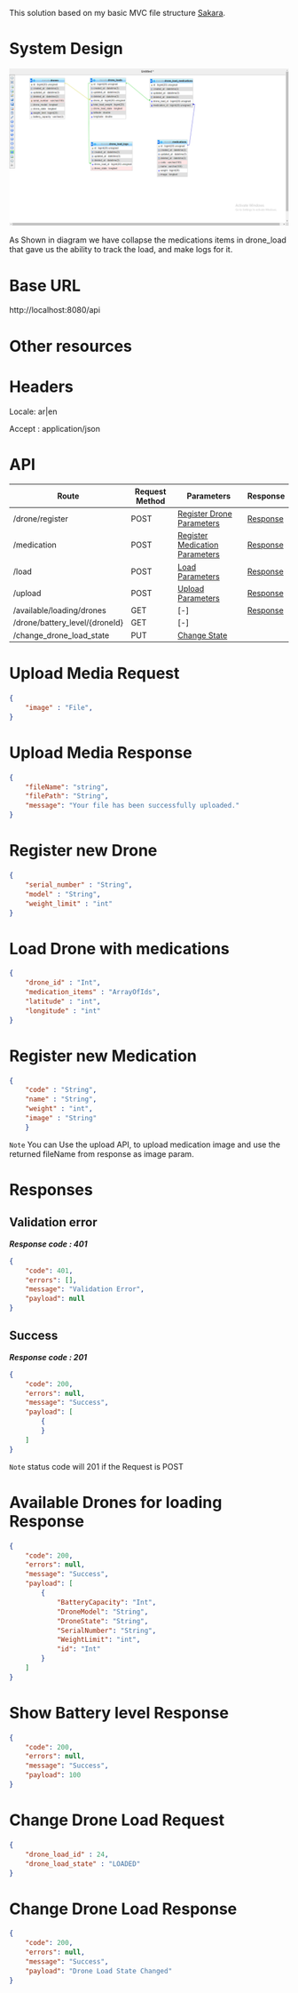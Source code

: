 This solution based on my basic MVC file structure [Sakara](https://github.com/AmrAhmedFekry/Sakara).

# System Design  

![ER Diagram](ER.png)

As Shown in diagram we have collapse the medications items in drone_load that gave us the ability to track the load, and make logs for it.

# Base URL
http://localhost:8080/api

# Other resources 

 
# Headers

Locale: ar|en 

Accept : application/json

# API 

| Route                           | Request Method | Parameters                                           | Response  |
| -----------                     | -----------    |-----------                                           |---------- |
|/drone/register                  | POST           |  [Register Drone Parameters](#RegisterDroneRequest)        |[Response](#Response)|
|/medication                      |POST            |  [Register Medication Parameters](#RegisterMedication)          |[Response](#Response) |
|/load                        | POST           |  [Load Parameters](#RegisterMedicationRequest)       |[Response](#Response)|
|/upload                      | POST           |  [Upload Parameters](#UploadMediaRequest)            |[Response](#UploadResponse)|
|/available/loading/drones       | GET            | [-]                                                  |[Response](#AvailableResponse)|
|/drone/battery_level/{droneId}  | GET            | [-]                                                 ||[Response](#showBatteryResponse)|
|/change_drone_load_state        | PUT            |[Change State](#ChangeDroneLoadRequest)         |  |[Response](#ChangeDroneLoadResponse)|

# <a name="UploadMediaRequest"> </a> Upload Media Request

```json
{
    "image" : "File",
} 
```


# <a name="UploadResponse"> </a> Upload Media Response

```json
{
    "fileName": "string",
    "filePath": "String",
    "message": "Your file has been successfully uploaded."
} 
```


# <a name="RegisterDroneRequest"> </a> Register new Drone 

```json
{
    "serial_number" : "String",
    "model" : "String",
    "weight_limit" : "int"
} 
```

# <a name="LoadDroneRequest"> </a> Load Drone with medications 

```json
{
    "drone_id" : "Int",
    "medication_items" : "ArrayOfIds",
    "latitude" : "int", 
    "longitude" : "int"
}
```


# <a name="RegisterMedicationRequest"> </a> Register new Medication

```json
{
    "code" : "String",
    "name" : "String",
    "weight" : "int", 
    "image" : "String"
    } 
```

`Note` You can Use the upload API, to upload medication image and use the returned fileName from response as image param.


# <a name="Response"> </a> Responses 

## Validation error 
__*Response code : 401*__

```json 
{
    "code": 401,
    "errors": [],
    "message": "Validation Error",
    "payload": null
}
```
## Success  
__*Response code : 201*__
```json 
{
    "code": 200,
    "errors": null,
    "message": "Success",
    "payload": [
        {
        }
    ]
}
```

`Note` status code will 201 if the Request is POST




# <a name="AvailableResponse"> </a> Available Drones for loading Response 

```json
{
    "code": 200,
    "errors": null,
    "message": "Success",
    "payload": [
        {
            "BatteryCapacity": "Int",
            "DroneModel": "String",
            "DroneState": "String",
            "SerialNumber": "String",
            "WeightLimit": "int",
            "id": "Int"
        }
    ]
}
```


# <a name="showBatteryResponse"> </a> Show Battery level Response 

```json
{
    "code": 200,
    "errors": null,
    "message": "Success",
    "payload": 100
}
```

# <a name="ChangeDroneLoadRequest"> </a> Change Drone Load Request 

```json
{
    "drone_load_id" : 24,
    "drone_load_state" : "LOADED"
} 
```
# <a name="ChangeDroneLoadResponse"> </a> Change Drone Load Response 

```json
{
    "code": 200,
    "errors": null,
    "message": "Success",
    "payload": "Drone Load State Changed"
} 